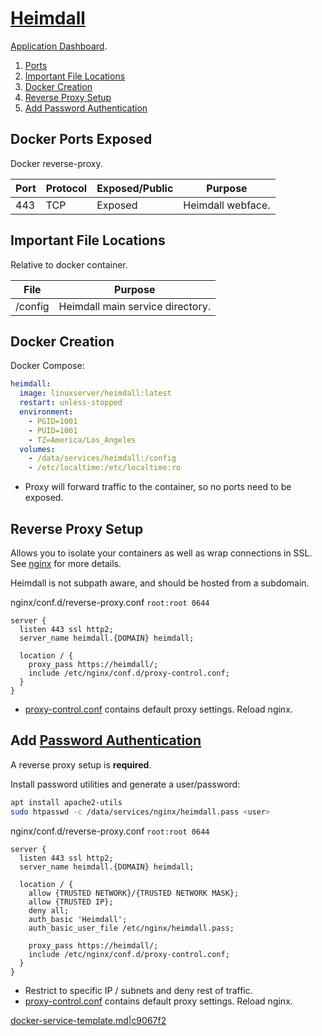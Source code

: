 [Heimdall][4j]
==============
[Application Dashboard][tm].

1. [Ports](#ports)
1. [Important File Locations](#important-file-locations)
1. [Docker Creation](#docker-creation)
1. [Reverse Proxy Setup](#reverse-proxy-setup)
1. [Add Password Authentication](#add-password-authentication)

Docker Ports Exposed
--------------------
Docker reverse-proxy.

| Port | Protocol | Exposed/Public | Purpose           |
|------|----------|----------------|-------------------|
| 443  | TCP      | Exposed        | Heimdall webface. |

Important File Locations
------------------------
Relative to docker container.

| File       | Purpose                              |
|------------|--------------------------------------|
| /config    | Heimdall main service directory.     |

Docker Creation
---------------
Docker Compose:
```yaml
heimdall:
  image: linuxserver/heimdall:latest
  restart: unless-stopped
  environment:
    - PGID=1001
    - PUID=1001
    - TZ=America/Los_Angeles
  volumes:
    - /data/services/heimdall:/config
    - /etc/localtime:/etc/localtime:ro
```
* Proxy will forward traffic to the container, so no ports need to be exposed.

Reverse Proxy Setup
-------------------
Allows you to isolate your containers as well as wrap connections in SSL. See
[nginx][ref7v] for more details.

Heimdall is not subpath aware, and should be hosted from a subdomain.

nginx/conf.d/reverse-proxy.conf `root:root 0644`
```nginx
server {
  listen 443 ssl http2;
  server_name heimdall.{DOMAIN} heimdall;

  location / {
    proxy_pass https://heimdall/;
    include /etc/nginx/conf.d/proxy-control.conf;
  }
}
```
* [proxy-control.conf][ref4c] contains default proxy settings. Reload nginx.

Add [Password Authentication][rm]
--------------------------------
A reverse proxy setup is **required**.

Install password utilities and generate a user/password:
```bash
apt install apache2-utils
sudo htpasswd -c /data/services/nginx/heimdall.pass <user>
```

nginx/conf.d/reverse-proxy.conf `root:root 0644`
```nginx
server {
  listen 443 ssl http2;
  server_name heimdall.{DOMAIN} heimdall;

  location / {
    allow {TRUSTED NETWORK}/{TRUSTED NETWORK MASK};
    allow {TRUSTED IP};
    deny all;
    auth_basic 'Heimdall';
    auth_basic_user_file /etc/nginx/heimdall.pass;

    proxy_pass https://heimdall/;
    include /etc/nginx/conf.d/proxy-control.conf;
  }
}
```
* Restrict to specific IP / subnets and deny rest of traffic.
* [proxy-control.conf][ref4c] contains default proxy settings. Reload nginx.

[docker-service-template.md|c9067f2][XX]

[tm]: https://heimdall.site/
[4j]: https://github.com/linuxserver/Heimdall
[rm]: https://docs.nginx.com/nginx/admin-guide/security-controls/configuring-http-basic-authentication/#pass
[XX]: https://github.com/r-pufky/docs/blob/c9067f2bc3d0aeb0f2915e63f8cd9515c00640a2/services/docker-service-template.md

[ref4c]: ../nginx/proxy-control.conf
[ref7v]: ../nginx/README.md